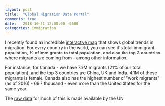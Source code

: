 ```yaml
---
layout: post
title:  "Global Migration Data Portal"
comments: true
date:   2018-10-21 12:00:00 -0500
categories: immigration
---
```


I recently found an incredible [interactive map](https://migrationdataportal.org/data) that shows global trends in migration. For every country in the world, you can see it's total immigrant population, % of immigrants to total population, and also the top 3 countries where migrants are coming from - among other information.

For instance, for Canada - we have 7.9M migrants (21% of our total population), and the top 3 countries are China, UK and India. 4.1M of these migrants is female. Canada also has the highest number of "work migrants" (as of 2016) - 69.7 thousand - even more than the United States for the same year.

The [raw data](http://www.un.org/en/development/desa/population/migration/data/estimates2/estimates17.shtml) for much of this is made available by the UN.